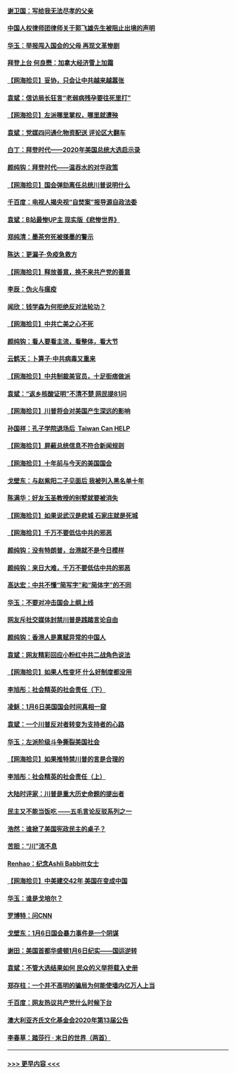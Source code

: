 #### [谢卫国：写给我无法尽孝的父亲](../pages/nsc993/n12720325.md?t=01300701) 
#### [中国人权律师团律师关于郭飞雄先生被阻止出境的声明](../pages/nsc993/n12720203.md?t=01300701) 
#### [华玉：举报闯入国会的父母 再现文革惨剧](../pages/nsc993/n12719070.md?t=01300701) 
#### [拜登上台 何良懋：加拿大经济雪上加霜](../pages/nsc993/n12718943.md?t=01300701) 
#### [【网海拾贝】妥协，只会让中共越来越嚣张](../pages/nsc993/n12717392.md?t=01300701) 
#### [袁斌：信访局长狂言“老弱病残孕要往死里打”](../pages/nsc993/n12717343.md?t=01300701) 
#### [【网海拾贝】左派哪里掌权，哪里就遭殃](../pages/nsc993/n12715009.md?t=01300701) 
#### [袁斌：党媒四问通化物资配送 评论区大翻车](../pages/nsc993/n12714950.md?t=01300701) 
#### [白丁：拜登时代——2020年美国总统大选启示录](../pages/nsc993/n12714920.md?t=01300701) 
#### [颜纯钩：拜登时代——温吞水的对华政策](../pages/nsc993/n12713245.md?t=01300701) 
#### [【网海拾贝】国会弹劾离任总统川普说明什么](../pages/nsc993/n12712816.md?t=01300701) 
#### [千百度：电视人揭央视“自焚案”报导源自政法委](../pages/nsc993/n12709760.md?t=01300701) 
#### [袁斌：B站最惨UP主 现实版《悲惨世界》](../pages/nsc993/n12709686.md?t=01300701) 
#### [郑纯清：墨茶穷死被搽墨的警示](../pages/nsc993/n12709262.md?t=01300701) 
#### [陈达：更漏子·免疫急救方](../pages/nsc993/n12709244.md?t=01300701) 
#### [【网海拾贝】释放善意，换不来共产党的善意](../pages/nsc993/n12708361.md?t=01300701) 
#### [李辰：伪火与瘟疫](../pages/nsc993/n12707981.md?t=01300701) 
#### [闻欣：钱学森为何拒绝反对法轮功？](../pages/nsc993/n12707407.md?t=01300701) 
#### [【网海拾贝】中共亡美之心不死](../pages/nsc993/n12707621.md?t=01300701) 
#### [颜纯钩：看人要看主流，看整体，看大节](../pages/nsc993/n12707536.md?t=01300701) 
#### [云鹤天：卜算子‧中共病毒又重来](../pages/nsc993/n12707408.md?t=01300701) 
#### [【网海拾贝】中共制裁美官员，十足街痞做派](../pages/nsc993/n12705115.md?t=01300701) 
#### [袁斌：“返乡核酸证明”不清不楚 网民提81问](../pages/nsc993/n12704982.md?t=01300701) 
#### [【网海拾贝】川普将会对美国产生深远的影响](../pages/nsc993/n12703045.md?t=01300701) 
#### [孙国祥：孔子学院退场后  Taiwan Can HELP](../pages/nsc993/n12702430.md?t=01300701) 
#### [【网海拾贝】屏蔽总统信息不符合新闻规则](../pages/nsc993/n12699998.md?t=01300701) 
#### [【网海拾贝】十年前与今天的美国国会](../pages/nsc993/n12696993.md?t=01300701) 
#### [戈壁东：与赵紫阳二子见面后 我被列入黑名单十年](../pages/nsc993/n12696215.md?t=01300701) 
#### [陈满华：好友玉圣教授的别墅就要被消失](../pages/nsc993/n12695411.md?t=01300701) 
#### [【网海拾贝】如果说武汉是悲城 石家庄就是死城](../pages/nsc993/n12694589.md?t=01300701) 
#### [【网海拾贝】千万不要低估中共的邪恶](../pages/nsc993/n12692771.md?t=01300701) 
#### [颜纯钩：没有特朗普，台港就不是今日模样](../pages/nsc993/n12692678.md?t=01300701) 
#### [颜纯钩：来日大难，千万不要低估中共的邪恶](../pages/nsc993/n12692080.md?t=01300701) 
#### [高达宏：中共不懂“简写字”和“简体字”的不同](../pages/nsc993/n12692068.md?t=01300701) 
#### [华玉：不要对冲击国会上纲上线](../pages/nsc993/n12689948.md?t=01300701) 
#### [网友斥社交媒体封禁川普是践踏言论自由](../pages/nsc993/n12687482.md?t=01300701) 
#### [颜纯钩：香港人是禀赋异常的中国人](../pages/nsc993/n12685142.md?t=01300701) 
#### [袁斌：网友精彩回应小粉红中共二战角色说法](../pages/nsc993/n12684994.md?t=01300701) 
#### [【网海拾贝】如果人性变坏 什么好制度都没用](../pages/nsc993/n12683000.md?t=01300701) 
#### [李旭彤：社会精英的社会责任（下）](../pages/nsc993/n12680604.md?t=01300701) 
#### [凌稣：1月6日美国国会时间真相一窥](../pages/nsc993/n12682780.md?t=01300701) 
#### [袁斌：一个川普反对者转变为支持者的心路](../pages/nsc993/n12682700.md?t=01300701) 
#### [华玉：左派阶级斗争撕裂美国社会](../pages/nsc993/n12681226.md?t=01300701) 
#### [【网海拾贝】如果推特禁川普的言是合理的](../pages/nsc993/n12681232.md?t=01300701) 
#### [李旭彤：社会精英的社会责任（上）](../pages/nsc993/n12680501.md?t=01300701) 
#### [大陆时评家：川普是重大历史命题的提出者](../pages/nsc993/n12679904.md?t=01300701) 
#### [民主又不能当饭吃 ——五毛言论反驳系列之一](../pages/nsc993/n12679877.md?t=01300701) 
#### [浩然：谁掀了美国宪政民主的桌子？](../pages/nsc993/n12679850.md?t=01300701) 
#### [苦胆：“川”流不息](../pages/nsc993/n12678388.md?t=01300701) 
#### [Renhao：纪念Ashli Babbitt女士](../pages/nsc993/n12678359.md?t=01300701) 
#### [【网海拾贝】中美建交42年 美国在变成中国](../pages/nsc993/n12678324.md?t=01300701) 
#### [华玉：谁是戈培尔？](../pages/nsc993/n12677515.md?t=01300701) 
#### [罗博特：问CNN](../pages/nsc993/n12677172.md?t=01300701) 
#### [戈壁东：1月6日国会暴力事件是一个阴谋](../pages/nsc993/n12674639.md?t=01300701) 
#### [谢田：美国首都华盛顿1月6日纪实——国运逆转](../pages/nsc993/n12673190.md?t=01300701) 
#### [袁斌：不管大选结果如何 民众的义举将载入史册](../pages/nsc993/n12672787.md?t=01300701) 
#### [郑存柱：一个并不高明的骗局为何能使墙内亿万人上当](../pages/nsc993/n12671449.md?t=01300701) 
#### [千百度：网友热议共产党什么时候下台](../pages/nsc993/n12670442.md?t=01300701) 
#### [澳大利亚齐氏文化基金会2020年第13届公告](../pages/nsc993/n12670273.md?t=01300701) 
#### [李春草：踏莎行 · 末日的世界（两首）](../pages/nsc993/n12670253.md?t=01300701) 

----
#### [ >>> 更早内容 <<< ](../indexes/nsc993-earlier.md)

